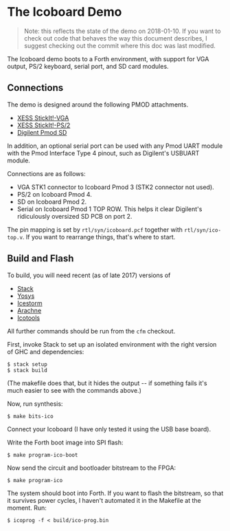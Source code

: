 The Icoboard Demo
=================

> Note: this reflects the state of the demo on 2018-01-10. If you want to check
> out code that behaves the way this document describes, I suggest checking out
> the commit where this doc was last modified.

The Icoboard demo boots to a Forth environment, with support for VGA output,
PS/2 keyboard, serial port, and SD card modules.

Connections
-----------

The demo is designed around the following PMOD attachments.

- [XESS StickIt!-VGA](http://www.xess.com/shop/product/stickit-vga/)
- [XESS StickIt!-PS/2](http://www.xess.com/shop/product/stickit-ps2/)
- [Digilent Pmod SD](http://store.digilentinc.com/pmod-sd-full-sized-sd-card-slot/)

In addition, an optional serial port can be used with any Pmod UART module with
the Pmod Interface Type 4 pinout, such as Digilent's USBUART module.

Connections are as follows:

- VGA STK1 connector to Icoboard Pmod 3 (STK2 connector not used).
- PS/2 on Icoboard Pmod 4.
- SD on Icoboard Pmod 2.
- Serial on Icoboard Pmod 1 TOP ROW. This helps it clear Digilent's ridiculously
  oversized SD PCB on port 2.

The pin mapping is set by `rtl/syn/icoboard.pcf` together with
`rtl/syn/ico-top.v`. If you want to rearrange things, that's where to start.


Build and Flash
---------------

To build, you will need recent (as of late 2017) versions of

- [Stack](https://docs.haskellstack.org/en/stable/README/)
- [Yosys](http://www.clifford.at/yosys/)
- [Icestorm](http://www.clifford.at/icestorm/)
- [Arachne](https://github.com/cseed/arachne-pnr)
- [Icotools](https://github.com/cliffordwolf/icotools)

All further commands should be run from the `cfm` checkout.

First, invoke Stack to set up an isolated environment with the right version of
GHC and dependencies:

    $ stack setup
    $ stack build

(The makefile does that, but it hides the output -- if something fails it's much
easier to see with the commands above.)

Now, run synthesis:

    $ make bits-ico

Connect your Icoboard (I have only tested it using the USB base board).

Write the Forth boot image into SPI flash:

    $ make program-ico-boot

Now send the circuit and bootloader bitstream to the FPGA:

    $ make program-ico

The system should boot into Forth. If you want to flash the bitstream, so that
it survives power cycles, I haven't automated it in the Makefile at the moment.
Run:

    $ icoprog -f < build/ico-prog.bin
